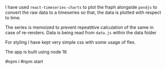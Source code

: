 I have used `react-timeseries-charts` to plot the fraph alongside `pondjs` to convert the raw data to a timeseries so that, the data is plotted with respect to time. 

The series is memoized to prevent repeatitive calculation of the same in case of re-renders. Data is being read from `data.js` within the data folder

For styling I have kept very simple css with some usage of flex.

The app is built using node 16

#npm i
#npm start